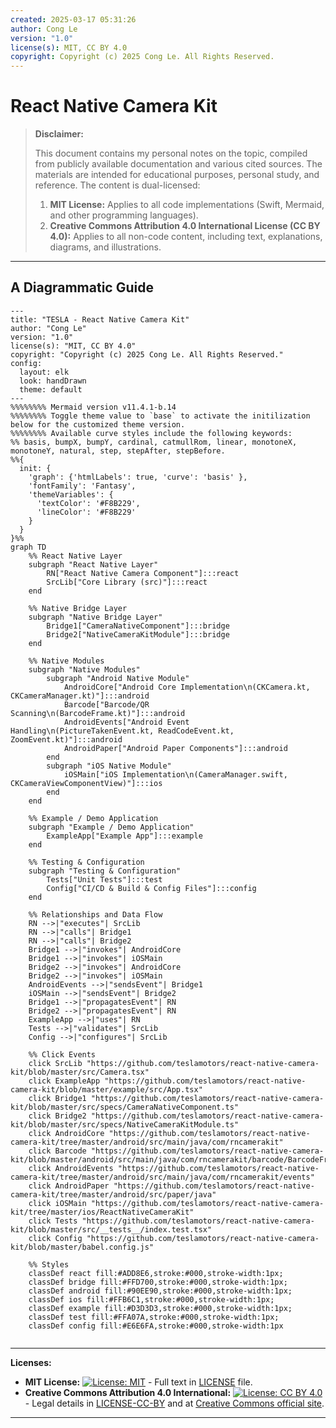 ```yaml
---
created: 2025-03-17 05:31:26
author: Cong Le
version: "1.0"
license(s): MIT, CC BY 4.0
copyright: Copyright (c) 2025 Cong Le. All Rights Reserved.
---
```




# React Native Camera Kit
> **Disclaimer:**
>
> This document contains my personal notes on the topic,
> compiled from publicly available documentation and various cited sources.
> The materials are intended for educational purposes, personal study, and reference.
> The content is dual-licensed:
> 1. **MIT License:** Applies to all code implementations (Swift, Mermaid, and other programming languages).
> 2. **Creative Commons Attribution 4.0 International License (CC BY 4.0):** Applies to all non-code content, including text, explanations, diagrams, and illustrations.
---


## A Diagrammatic Guide 


```mermaid
---
title: "TESLA - React Native Camera Kit"
author: "Cong Le"
version: "1.0"
license(s): "MIT, CC BY 4.0"
copyright: "Copyright (c) 2025 Cong Le. All Rights Reserved."
config:
  layout: elk
  look: handDrawn
  theme: default
---
%%%%%%%% Mermaid version v11.4.1-b.14
%%%%%%%% Toggle theme value to `base` to activate the initilization below for the customized theme version.
%%%%%%%% Available curve styles include the following keywords:
%% basis, bumpX, bumpY, cardinal, catmullRom, linear, monotoneX, monotoneY, natural, step, stepAfter, stepBefore.
%%{
  init: {
    'graph': {'htmlLabels': true, 'curve': 'basis' },
    'fontFamily': 'Fantasy',
    'themeVariables': {
      'textColor': '#F8B229',
      'lineColor': '#F8B229'
    }
  }
}%%
graph TD
    %% React Native Layer
    subgraph "React Native Layer"
        RN["React Native Camera Component"]:::react
        SrcLib["Core Library (src)"]:::react
    end

    %% Native Bridge Layer
    subgraph "Native Bridge Layer"
        Bridge1["CameraNativeComponent"]:::bridge
        Bridge2["NativeCameraKitModule"]:::bridge
    end

    %% Native Modules
    subgraph "Native Modules"
        subgraph "Android Native Module"
            AndroidCore["Android Core Implementation\n(CKCamera.kt, CKCameraManager.kt)"]:::android
            Barcode["Barcode/QR Scanning\n(BarcodeFrame.kt)"]:::android
            AndroidEvents["Android Event Handling\n(PictureTakenEvent.kt, ReadCodeEvent.kt, ZoomEvent.kt)"]:::android
            AndroidPaper["Android Paper Components"]:::android
        end
        subgraph "iOS Native Module"
            iOSMain["iOS Implementation\n(CameraManager.swift, CKCameraViewComponentView)"]:::ios
        end
    end

    %% Example / Demo Application
    subgraph "Example / Demo Application"
        ExampleApp["Example App"]:::example
    end

    %% Testing & Configuration
    subgraph "Testing & Configuration"
        Tests["Unit Tests"]:::test
        Config["CI/CD & Build & Config Files"]:::config
    end

    %% Relationships and Data Flow
    RN -->|"executes"| SrcLib
    RN -->|"calls"| Bridge1
    RN -->|"calls"| Bridge2
    Bridge1 -->|"invokes"| AndroidCore
    Bridge1 -->|"invokes"| iOSMain
    Bridge2 -->|"invokes"| AndroidCore
    Bridge2 -->|"invokes"| iOSMain
    AndroidEvents -->|"sendsEvent"| Bridge1
    iOSMain -->|"sendsEvent"| Bridge2
    Bridge1 -->|"propagatesEvent"| RN
    Bridge2 -->|"propagatesEvent"| RN
    ExampleApp -->|"uses"| RN
    Tests -->|"validates"| SrcLib
    Config -->|"configures"| SrcLib

    %% Click Events
    click SrcLib "https://github.com/teslamotors/react-native-camera-kit/blob/master/src/Camera.tsx"
    click ExampleApp "https://github.com/teslamotors/react-native-camera-kit/blob/master/example/src/App.tsx"
    click Bridge1 "https://github.com/teslamotors/react-native-camera-kit/blob/master/src/specs/CameraNativeComponent.ts"
    click Bridge2 "https://github.com/teslamotors/react-native-camera-kit/blob/master/src/specs/NativeCameraKitModule.ts"
    click AndroidCore "https://github.com/teslamotors/react-native-camera-kit/tree/master/android/src/main/java/com/rncamerakit"
    click Barcode "https://github.com/teslamotors/react-native-camera-kit/blob/master/android/src/main/java/com/rncamerakit/barcode/BarcodeFrame.kt"
    click AndroidEvents "https://github.com/teslamotors/react-native-camera-kit/tree/master/android/src/main/java/com/rncamerakit/events"
    click AndroidPaper "https://github.com/teslamotors/react-native-camera-kit/tree/master/android/src/paper/java"
    click iOSMain "https://github.com/teslamotors/react-native-camera-kit/tree/master/ios/ReactNativeCameraKit"
    click Tests "https://github.com/teslamotors/react-native-camera-kit/blob/master/src/__tests__/index.test.tsx"
    click Config "https://github.com/teslamotors/react-native-camera-kit/blob/master/babel.config.js"

    %% Styles
    classDef react fill:#ADD8E6,stroke:#000,stroke-width:1px;
    classDef bridge fill:#FFD700,stroke:#000,stroke-width:1px;
    classDef android fill:#90EE90,stroke:#000,stroke-width:1px;
    classDef ios fill:#FFB6C1,stroke:#000,stroke-width:1px;
    classDef example fill:#D3D3D3,stroke:#000,stroke-width:1px;
    classDef test fill:#FFA07A,stroke:#000,stroke-width:1px;
    classDef config fill:#E6E6FA,stroke:#000,stroke-width:1px
    
```





---
**Licenses:**

- **MIT License:**  [![License: MIT](https://img.shields.io/badge/License-MIT-yellow.svg)](LICENSE) - Full text in [LICENSE](LICENSE) file.
- **Creative Commons Attribution 4.0 International:** [![License: CC BY 4.0](https://licensebuttons.net/l/by/4.0/88x31.png)](LICENSE-CC-BY) - Legal details in [LICENSE-CC-BY](LICENSE-CC-BY) and at [Creative Commons official site](http://creativecommons.org/licenses/by/4.0/).

---
